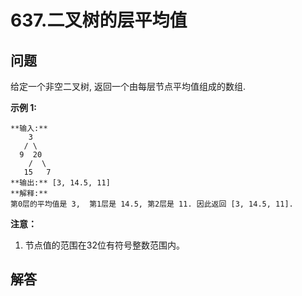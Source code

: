 # 637.二叉树的层平均值

## 问题

给定一个非空二叉树, 返回一个由每层节点平均值组成的数组.

**示例 1:**

```
**输入:**
    3
   / \
  9  20
    /  \
   15   7
**输出:** [3, 14.5, 11]
**解释:**
第0层的平均值是 3,  第1层是 14.5, 第2层是 11. 因此返回 [3, 14.5, 11].

```

**注意：**

1. 节点值的范围在32位有符号整数范围内。



## 解答

